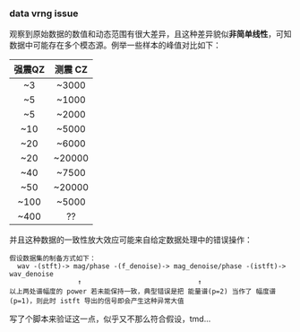### data vrng issue

观察到原始数据的数值和动态范围有很大差异，且这种差异貌似**非简单线性**，可知数据中可能存在多个模态源。例举一些样本的峰值对比如下：

| 强震QZ | 测震 CZ |
| :-: | :-: |
|  ~3 |  ~3000 |
|  ~5 |  ~1000 |
|  ~5 |  ~2000 |
| ~10 |  ~5000 |
| ~20 |  ~6000 |
| ~20 | ~20000 |
| ~40 |  ~7500 |
| ~50 | ~20000 |
| ~100 | ~5000 |
| ~400 | ?? |

并且这种数据的一致性放大效应可能来自给定数据处理中的错误操作：

```
假设数据集的制备方式如下：
  wav -(stft)-> mag/phase -(f_denoise)-> mag_denoise/phase -(istft)-> wav_denoise
                 ↑                             ↑
以上两处谱幅度的 power 若未能保持一致，典型错误是把 能量谱(p=2) 当作了 幅度谱(p=1)，则此时 istft 导出的信号即会产生这种异常大值
```

写了个脚本来验证这一点，似乎又不那么符合假设，tmd...
